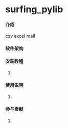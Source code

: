 # surfing_pylib

#### 介绍
csv excel mail

#### 软件架构



#### 安装教程

1. 

#### 使用说明

1. 

#### 参与贡献

1. 
